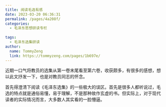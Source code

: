 ```yaml
---
title: 阅读毛选有感
date: 2023-03-20 06:36:31
permalink: /pages/4a208f/
categories:
  - 毛泽东思想研读专栏
  
tags:
  - 毛泽东选集研读
author: 
  name: TommyZeng
  link: https://tommyzeng.com/pages/1b697e/
---
```


近期一口气将教员的选集从第一卷末尾看至第六卷，收获颇多，有很多的感想，想以此文抒发一下，也是对教员同志的怀念。

首先得澄清下阅读《毛泽东选集》的一些极大的误区。首先是很多人都听说过，毛选的特点就是通俗易懂，易于理解，不是那种故作玄虚的书。但实际上，对于现代读者的实际情况而言，大多数人其实看的一脸懵逼。